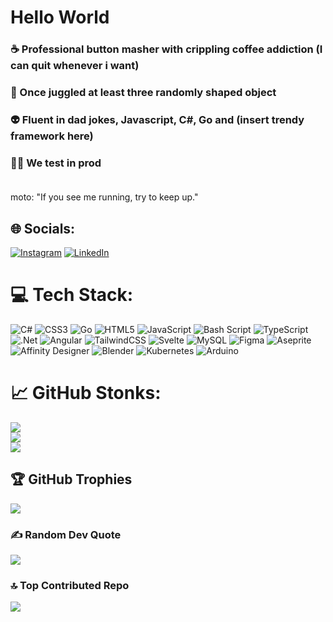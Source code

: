 # Hello World
### ☕ Professional button masher with crippling coffee addiction (I can quit whenever i want)<br>
### 🏅 Once juggled at least three randomly shaped object<br>
### 👽 Fluent in dad jokes, Javascript, C#, Go and (insert trendy framework here)  <br>
### 🤘🏿 We test in prod<br><br>

moto: "If you see me running, try to keep up."


## 🌐 Socials: 
[![Instagram](https://img.shields.io/badge/Instagram-%23E4405F.svg?logo=Instagram&logoColor=white)](https://instagram.com/digitalhippie.xyz) 
[![LinkedIn](https://img.shields.io/badge/LinkedIn-%230077B5.svg?logo=linkedin&logoColor=white)](https://linkedin.com/in/https://www.linkedin.com/in/bamodise/?lipi=urn%3Ali%3Apage%3Ad_flagship3_profile_verification_details%3BFBD4FvEaQjGa8e13%2FTkQgw%3D%3D) 

# 💻 Tech Stack:
![C#](https://img.shields.io/badge/c%23-%23239120.svg?style=flat&logo=csharp&logoColor=white)
![CSS3](https://img.shields.io/badge/css3-%231572B6.svg?style=flat&logo=css3&logoColor=white)
![Go](https://img.shields.io/badge/go-%2300ADD8.svg?style=flat&logo=go&logoColor=white)
![HTML5](https://img.shields.io/badge/html5-%23E34F26.svg?style=flat&logo=html5&logoColor=white)
![JavaScript](https://img.shields.io/badge/javascript-%23323330.svg?style=flat&logo=javascript&logoColor=%23F7DF1E)
![Bash Script](https://img.shields.io/badge/bash_script-%23121011.svg?style=flat&logo=gnu-bash&logoColor=white)
![TypeScript](https://img.shields.io/badge/typescript-%23007ACC.svg?style=flat&logo=typescript&logoColor=white) 
![.Net](https://img.shields.io/badge/.NET-5C2D91?style=flat&logo=.net&logoColor=white)
![Angular](https://img.shields.io/badge/angular-%23DD0031.svg?style=flat&logo=angular&logoColor=white) 
![TailwindCSS](https://img.shields.io/badge/tailwindcss-%2338B2AC.svg?style=flat&logo=tailwind-css&logoColor=white) 
![Svelte](https://img.shields.io/badge/svelte-%23f1413d.svg?style=flat&logo=svelte&logoColor=white) 
![MySQL](https://img.shields.io/badge/mysql-4479A1.svg?style=flat&logo=mysql&logoColor=white) 
![Figma](https://img.shields.io/badge/figma-%23F24E1E.svg?style=flat&logo=figma&logoColor=white) 
![Aseprite](https://img.shields.io/badge/Aseprite-FFFFFF?style=flat&logo=Aseprite&logoColor=#7D929E) 
![Affinity Designer](https://img.shields.io/badge/affinity%20desginer-%231B72BE.svg?style=flat&logo=affinity-designer&logoColor=white) 
![Blender](https://img.shields.io/badge/blender-%23F5792A.svg?style=flat&logo=blender&logoColor=white) 
![Kubernetes](https://img.shields.io/badge/kubernetes-%23326ce5.svg?style=flat&logo=kubernetes&logoColor=white) 
![Arduino](https://img.shields.io/badge/-Arduino-00979D?style=flat&logo=Arduino&logoColor=white) 

# 📈 GitHub Stonks:
![](https://github-readme-stats.vercel.app/api?username=crankyDino&theme=dark&hide_border=false&include_all_commits=true&count_private=true)<br/>
![](https://nirzak-streak-stats.vercel.app/?user=crankyDino&theme=dark&hide_border=false)<br/>
![](https://github-readme-stats.vercel.app/api/top-langs/?username=crankyDino&theme=dark&hide_border=false&include_all_commits=true&count_private=true&layout=compact)

## 🏆 GitHub Trophies
![]([https://github-profile-trophy.vercel.app/?username=crankyDino&theme=radical&no-frame=false&no-bg=true&margin-w=4](https://github-profile-trophy.vercel.app/?username=crankydino&theme=dark&no-frame=true&no-bg=false&margin-w=4))

### ✍️ Random Dev Quote
![]([https://quotes-github-readme.vercel.app/api?type=horizontal&theme=gruvbox](https://quotes-github-readme.vercel.app/api?type=horizontal&theme=dark))

### 🔝 Top Contributed Repo
![]([https://github-contributor-stats.vercel.app/api?username=crankyDino&limit=5&theme=dark&combine_all_yearly_contributions=true](https://github-contributor-stats.vercel.app/api?username=crankydino&limit=5&theme=shadow_green&combine_all_yearly_contributions=true))

<!-- Proudly created with GPRM ( https://gprm.itsvg.in ) -->
